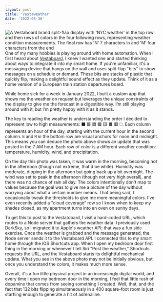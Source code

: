 ```yaml
---
layout: post
title: 'Vestaweather'
date: '2022-05-30'
---
```


![A Vestaboard brand split-flap display with 'NYC weather' in the top row and then rows of colors in the four following rows, representing weather condition measurements. The final row has 'N' 7 characters in and 'M' four characters from the end ](/vestaweather.jpg 'Vestaweather')One of my many hobbies is playing around with home automation. When I first heard about [Vestaboard](https://www.vestaboard.com), I knew I wanted one and started thinking about ways to integrate it into my smart home. If you're unfamiliar, it's a messaging device that hangs on the wall and uses split-flap "bits" to show messages on a schedule or demand. These bits are stacks of plastic that quickly flip, making a delightful sound effect as they update. Think of it as a home version of a European train station departures board.

While home sick for a week in January 2022, I built a custom app that shows me the weather on request but leverages the unique constraints of the display to give me the forecast in a digestible way. I’m still playing around with it, but I’m pretty happy with it as it stands.

The key to reading the weather is understanding the order I decided to represent low to high measurements: ⬛️ 🟪 🟦 🟩 🟨 🟧 🟥 ◻️. Each column represents an hour of the day, starting with the current hour in the second column. `N` and `M` in the bottom row are visual anchors for noon and midnight. This means you can deduce the photo above shows an update that was posted in the 7 AM hour. Each row of color is a different weather condition: temperature, humidity, wind, and precipitation.

On the day this photo was taken, it was warm in the morning, becoming hot in the afternoon (though not extreme, that'd be white). Humidity was moderate, dipping in the afternoon but going back up a bit overnight. The wind was set to peak in the afternoon (though not very high overall), and there was no chance of rain all day. The colors intentionally don't map to values because the goal was to give me a picture of the day without worrying about what a certain number means. That being said, I occasionally tweak the thresholds to give me more meaningful colors. I've even recently added a "cloud coverage" row so I know when to keep my shades closed, as my apartment turns into an oven on sunny days.

To get this to post to the Vestatobard, I visit a hard-coded URL, which routes to a Node server that gathers the weather data. I previously used DarkSky, so I migrated it to Apple's weather API; that was a fun side exercise. Once the weather is grabbed and the message generated, the Node server sends it to the Vestaboard API. I connected this to my smart home through the iOS Shortcuts app. When I open my bedroom door first thing in the morning or whenever I tell Siri "Post the weather," Shortcuts requests the URL, and the Vestaboard starts its delightful mechanical update. What you see in the above photo may not be initially obvious, but once you understand the colors, it makes much more sense.

Overall, it's a fun little physical project in an increasingly digital world, and every time I open my bedroom door in the morning, I feel that little rush of dopamine that comes from seeing something I created. Well, that, and the fact that 132 bits flipping simultaneously in a 400 square-foot room is just startling enough to generate a hit of adrenaline.
